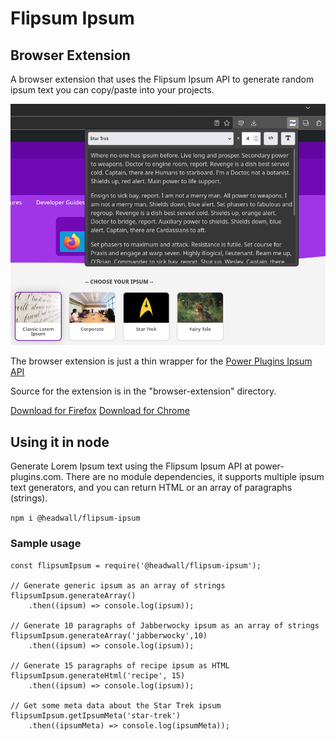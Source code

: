 # Flipsum Ipsum

## Browser Extension

A browser extension that uses the Flipsum Ipsum API to generate random ipsum text you can copy/paste into your projects.

![Example ipsum browser extension](images/flipsum-ipsum-example-1.png)

The browser extension is just a thin wrapper for the [Power Plugins Ipsum API](https://power-plugins.com/developer-tools/ipsum-text-generator/)

Source for the extension is in the "browser-extension" directory.

[Download for Firefox](https://addons.mozilla.org/en-GB/firefox/addon/flipsum-ipsum/)
[Download for Chrome](https://chrome.google.com/webstore/detail/flipsum-ipsum/ofhjecammkdgkmnlenoicodomedkbgnk)

## Using it in node

Generate Lorem Ipsum text using the Flipsum Ipsum API at power-plugins.com. There are no module dependencies, it supports multiple ipsum text generators, and you can return HTML or an array of paragraphs (strings).

`npm i @headwall/flipsum-ipsum`

### Sample usage

	const flipsumIpsum = require('@headwall/flipsum-ipsum');

	// Generate generic ipsum as an array of strings
	flipsumIpsum.generateArray()
		.then((ipsum) => console.log(ipsum));

	// Generate 10 paragraphs of Jabberwocky ipsum as an array of strings
	flipsumIpsum.generateArray('jabberwocky',10)
		.then((ipsum) => console.log(ipsum));

	// Generate 15 paragraphs of recipe ipsum as HTML
	flipsumIpsum.generateHtml('recipe', 15)
		.then((ipsum) => console.log(ipsum));

	// Get some meta data about the Star Trek ipsum
	flipsumIpsum.getIpsumMeta('star-trek')
		.then((ipsumMeta) => console.log(ipsumMeta));
